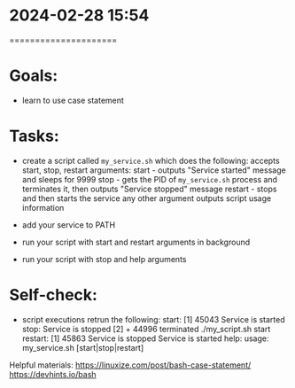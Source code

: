 # 2024-02-28    15:54
=====================


# Goals:
- learn to use case statement


# Tasks:
- create a script called `my_service.sh` which does the following:
    accepts start, stop, restart arguments:
        start - outputs "Service started" message and sleeps for 9999
        stop - gets the PID of `my_service.sh` process and terminates it, then outputs "Service stopped" message
        restart - stops and then starts the service
    any other argument outputs script usage information

- add your service to PATH
- run your script with start and restart arguments in background
- run your script with stop and help arguments


# Self-check:

- script executions retrun the following:
start:
[1] 45043
Service is started
stop:
Service is stopped
[2]  + 44996 terminated  ./my_script.sh start
restart:
[1] 45863
Service is stopped
Service is started
help:
usage: my_service.sh [start|stop|restart]

Helpful materials:
https://linuxize.com/post/bash-case-statement/
https://devhints.io/bash

